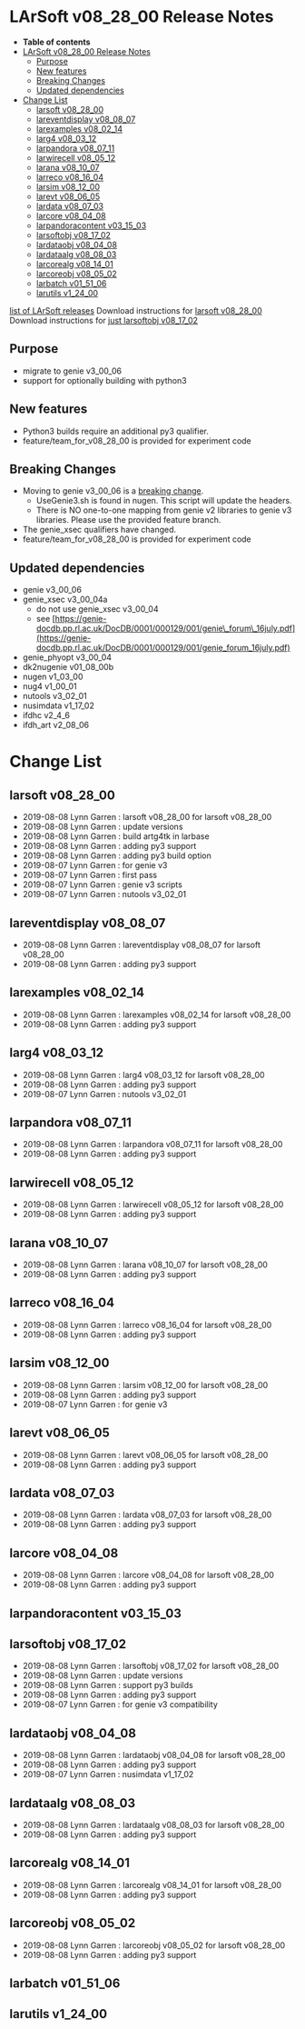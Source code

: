 LArSoft v08\_28\_00 Release Notes
======================================================================

-   **Table of contents**
-   [LArSoft v08\_28\_00 Release Notes](#LArSoft-v08_28_00-Release-Notes)
    -   [Purpose](#Purpose)
    -   [New features](#New-features)
    -   [Breaking Changes](#Breaking-Changes)
    -   [Updated dependencies](#Updated-dependencies)
-   [Change List](#Change-List)
    -   [larsoft v08\_28\_00](#larsoft-v08_28_00)
    -   [lareventdisplay v08\_08\_07](#lareventdisplay-v08_08_07)
    -   [larexamples v08\_02\_14](#larexamples-v08_02_14)
    -   [larg4 v08\_03\_12](#larg4-v08_03_12)
    -   [larpandora v08\_07\_11](#larpandora-v08_07_11)
    -   [larwirecell v08\_05\_12](#larwirecell-v08_05_12)
    -   [larana v08\_10\_07](#larana-v08_10_07)
    -   [larreco v08\_16\_04](#larreco-v08_16_04)
    -   [larsim v08\_12\_00](#larsim-v08_12_00)
    -   [larevt v08\_06\_05](#larevt-v08_06_05)
    -   [lardata v08\_07\_03](#lardata-v08_07_03)
    -   [larcore v08\_04\_08](#larcore-v08_04_08)
    -   [larpandoracontent v03\_15\_03](#larpandoracontent-v03_15_03)
    -   [larsoftobj v08\_17\_02](#larsoftobj-v08_17_02)
    -   [lardataobj v08\_04\_08](#lardataobj-v08_04_08)
    -   [lardataalg v08\_08\_03](#lardataalg-v08_08_03)
    -   [larcorealg v08\_14\_01](#larcorealg-v08_14_01)
    -   [larcoreobj v08\_05\_02](#larcoreobj-v08_05_02)
    -   [larbatch v01\_51\_06](#larbatch-v01_51_06)
    -   [larutils v1\_24\_00](#larutils-v1_24_00)

[list of LArSoft releases](LArSoft_release_list)
Download instructions for [larsoft v08\_28\_00](http://scisoft.fnal.gov/scisoft/bundles/larsoft/v08_28_00/larsoft-v08_28_00.html)
Download instructions for [just larsoftobj v08\_17\_02](http://scisoft.fnal.gov/scisoft/bundles/larsoftobj/v08_17_02/larsoftobj-v08_17_02.html)

Purpose
--------------------

-   migrate to genie v3\_00\_06
-   support for optionally building with python3

New features
------------------------------

-   Python3 builds require an additional py3 qualifier.
-   feature/team\_for\_v08\_28\_00 is provided for experiment code

Breaking Changes
--------------------------------------

-   Moving to genie v3\_00\_06 is a [breaking change](Breaking_Changes#genie-v3_00_06).
    -   UseGenie3.sh is found in nugen. This script will update the headers.
    -   There is NO one-to-one mapping from genie v2 libraries to genie v3 libraries. Please use the provided feature branch.
-   The genie\_xsec qualifiers have changed.
-   feature/team\_for\_v08\_28\_00 is provided for experiment code

Updated dependencies
----------------------------------------------

-   genie v3\_00\_06
-   genie\_xsec v3\_00\_04a
    -   do not use genie\_xsec v3\_00\_04
    -   see [https://genie-docdb.pp.rl.ac.uk/DocDB/0001/000129/001/genie\_forum\_16july.pdf](https://genie-docdb.pp.rl.ac.uk/DocDB/0001/000129/001/genie_forum_16july.pdf)
-   genie\_phyopt v3\_00\_04
-   dk2nugenie v01\_08\_00b
-   nugen v1\_03\_00
-   nug4 v1\_00\_01
-   nutools v3\_02\_01
-   nusimdata v1\_17\_02
-   ifdhc v2\_4\_6
-   ifdh\_art v2\_08\_06

Change List
============================

larsoft v08\_28\_00
------------------------------------------

-   2019-08-08 Lynn Garren : larsoft v08\_28\_00 for larsoft v08\_28\_00
-   2019-08-08 Lynn Garren : update versions
-   2019-08-08 Lynn Garren : build artg4tk in larbase
-   2019-08-08 Lynn Garren : adding py3 support
-   2019-08-08 Lynn Garren : adding py3 build option
-   2019-08-07 Lynn Garren : for genie v3
-   2019-08-07 Lynn Garren : first pass
-   2019-08-07 Lynn Garren : genie v3 scripts
-   2019-08-07 Lynn Garren : nutools v3\_02\_01

lareventdisplay v08\_08\_07
----------------------------------------------------------

-   2019-08-08 Lynn Garren : lareventdisplay v08\_08\_07 for larsoft v08\_28\_00
-   2019-08-08 Lynn Garren : adding py3 support

larexamples v08\_02\_14
--------------------------------------------------

-   2019-08-08 Lynn Garren : larexamples v08\_02\_14 for larsoft v08\_28\_00
-   2019-08-08 Lynn Garren : adding py3 support

larg4 v08\_03\_12
--------------------------------------

-   2019-08-08 Lynn Garren : larg4 v08\_03\_12 for larsoft v08\_28\_00
-   2019-08-08 Lynn Garren : adding py3 support
-   2019-08-07 Lynn Garren : nutools v3\_02\_01

larpandora v08\_07\_11
------------------------------------------------

-   2019-08-08 Lynn Garren : larpandora v08\_07\_11 for larsoft v08\_28\_00
-   2019-08-08 Lynn Garren : adding py3 support

larwirecell v08\_05\_12
--------------------------------------------------

-   2019-08-08 Lynn Garren : larwirecell v08\_05\_12 for larsoft v08\_28\_00
-   2019-08-08 Lynn Garren : adding py3 support

larana v08\_10\_07
----------------------------------------

-   2019-08-08 Lynn Garren : larana v08\_10\_07 for larsoft v08\_28\_00
-   2019-08-08 Lynn Garren : adding py3 support

larreco v08\_16\_04
------------------------------------------

-   2019-08-08 Lynn Garren : larreco v08\_16\_04 for larsoft v08\_28\_00
-   2019-08-08 Lynn Garren : adding py3 support

larsim v08\_12\_00
----------------------------------------

-   2019-08-08 Lynn Garren : larsim v08\_12\_00 for larsoft v08\_28\_00
-   2019-08-08 Lynn Garren : adding py3 support
-   2019-08-07 Lynn Garren : for genie v3

larevt v08\_06\_05
----------------------------------------

-   2019-08-08 Lynn Garren : larevt v08\_06\_05 for larsoft v08\_28\_00
-   2019-08-08 Lynn Garren : adding py3 support

lardata v08\_07\_03
------------------------------------------

-   2019-08-08 Lynn Garren : lardata v08\_07\_03 for larsoft v08\_28\_00
-   2019-08-08 Lynn Garren : adding py3 support

larcore v08\_04\_08
------------------------------------------

-   2019-08-08 Lynn Garren : larcore v08\_04\_08 for larsoft v08\_28\_00
-   2019-08-08 Lynn Garren : adding py3 support

larpandoracontent v03\_15\_03
--------------------------------------------------------------

larsoftobj v08\_17\_02
------------------------------------------------

-   2019-08-08 Lynn Garren : larsoftobj v08\_17\_02 for larsoft v08\_28\_00
-   2019-08-08 Lynn Garren : update versions
-   2019-08-08 Lynn Garren : support py3 builds
-   2019-08-08 Lynn Garren : adding py3 support
-   2019-08-07 Lynn Garren : for genie v3 compatibility

lardataobj v08\_04\_08
------------------------------------------------

-   2019-08-08 Lynn Garren : lardataobj v08\_04\_08 for larsoft v08\_28\_00
-   2019-08-08 Lynn Garren : adding py3 support
-   2019-08-07 Lynn Garren : nusimdata v1\_17\_02

lardataalg v08\_08\_03
------------------------------------------------

-   2019-08-08 Lynn Garren : lardataalg v08\_08\_03 for larsoft v08\_28\_00
-   2019-08-08 Lynn Garren : adding py3 support

larcorealg v08\_14\_01
------------------------------------------------

-   2019-08-08 Lynn Garren : larcorealg v08\_14\_01 for larsoft v08\_28\_00
-   2019-08-08 Lynn Garren : adding py3 support

larcoreobj v08\_05\_02
------------------------------------------------

-   2019-08-08 Lynn Garren : larcoreobj v08\_05\_02 for larsoft v08\_28\_00
-   2019-08-08 Lynn Garren : adding py3 support

larbatch v01\_51\_06
--------------------------------------------

larutils v1\_24\_00
------------------------------------------
